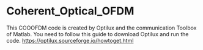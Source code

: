 # Coherent_Optical_OFDM
This COOOFDM code is created by Optilux and the communication Toolbox of Matlab.
You need to follow this guide to download Optilux and run the code.
https://optilux.sourceforge.io/howtoget.html
